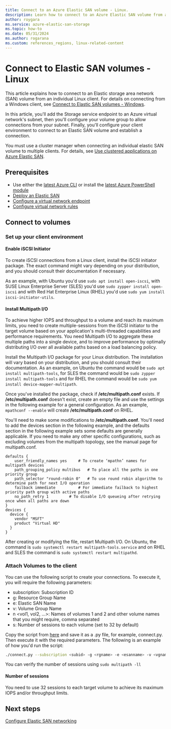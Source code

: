 ```yaml
---
title: Connect to an Azure Elastic SAN volume - Linux.
description: Learn how to connect to an Azure Elastic SAN volume from an individual Linux client using iSCSI and ensure optimal performance.
author: roygara
ms.service: azure-elastic-san-storage
ms.topic: how-to
ms.date: 05/31/2024
ms.author: rogarana
ms.custom: references_regions, linux-related-content
---
```


# Connect to Elastic SAN volumes - Linux

This article explains how to connect to an Elastic storage area network (SAN) volume from an individual Linux client. For details on connecting from a Windows client, see [Connect to Elastic SAN volumes - Windows](elastic-san-connect-windows.md).

In this article, you'll add the Storage service endpoint to an Azure virtual network's subnet, then you'll configure your volume group to allow connections from your subnet. Finally, you'll configure your client environment to connect to an Elastic SAN volume and establish a connection.

You must use a cluster manager when connecting an individual elastic SAN volume to multiple clients. For details, see [Use clustered applications on Azure Elastic SAN](elastic-san-shared-volumes.md).

## Prerequisites

- Use either the [latest Azure CLI](/cli/azure/install-azure-cli) or install the [latest Azure PowerShell module](/powershell/azure/install-azure-powershell)
- [Deploy an Elastic SAN](elastic-san-create.md)
- [Configure a virtual network endpoint](elastic-san-networking.md)
- [Configure virtual network rules](elastic-san-networking.md#configure-virtual-network-rules)

## Connect to volumes

### Set up your client environment

#### Enable iSCSI Initiator

To create iSCSI connections from a Linux client, install the iSCSI initiator package. The exact command might vary depending on your distribution, and you should consult their documentation if necessary.

As an example, with Ubuntu you'd use `sudo apt install open-iscsi`, with SUSE Linux Enterprise Server (SLES) you'd use `sudo zypper install open-iscsi` and with Red Hat Enterprise Linux (RHEL) you'd use `sudo yum install iscsi-initiator-utils`.

#### Install Multipath I/O

To achieve higher IOPS and throughput to a volume and reach its maximum limits, you need to create multiple-sessions from the iSCSI initiator to the target volume based on your application's multi-threaded capabilities and performance requirements. You need Multipath I/O to aggregate these multiple paths into a single device, and to improve performance by optimally distributing I/O over all available paths based on a load balancing policy.

Install the Multipath I/O package for your Linux distribution. The installation will vary based on your distribution, and you should consult their documentation. As an example, on Ubuntu the command would be `sudo apt install multipath-tools`, for SLES the command would be `sudo zypper install multipath-tools` and for RHEL the command would be `sudo yum install device-mapper-multipath`.

Once you've installed the package, check if **/etc/multipath.conf** exists. If **/etc/multipath.conf** doesn't exist, create an empty file and use the settings in the following example for a general configuration. As an example, `mpathconf --enable` will create **/etc/multipath.conf** on RHEL.

You'll need to make some modifications to **/etc/multipath.conf**. You'll need to add the devices section in the following example, and the defaults section in the following example sets some defaults are generally applicable. If you need to make any other specific configurations, such as excluding volumes from the multipath topology, see the manual page for multipath.conf.

```config
defaults {
    user_friendly_names yes		# To create ‘mpathn’ names for multipath devices
    path_grouping_policy multibus	# To place all the paths in one priority group
    path_selector "round-robin 0"	# To use round robin algorithm to determine path for next I/O operation
    failback immediate			# For immediate failback to highest priority path group with active paths
    no_path_retry 1			# To disable I/O queueing after retrying once when all paths are down
}
devices {
  device {
    vendor "MSFT"
    product "Virtual HD"
  }
}
```

After creating or modifying the file, restart Multipath I/O. On Ubuntu, the command is `sudo systemctl restart multipath-tools.service` and on RHEL and SLES the command is `sudo systemctl restart multipathd`.


### Attach Volumes to the client

You can use the following script to create your connections. To execute it, you will require the following parameters:
- subscription: Subscription ID
- g: Resource Group Name
- e: Elastic SAN Name
- v: Volume Group Name
- n <vol1, vol2, ...>: Names of volumes 1 and 2 and other volume names that you might require, comma separated
- s: Number of sessions to each volume (set to 32 by default)

Copy the script from [here](https://github.com/Azure-Samples/azure-elastic-san/blob/main/CLI%20(Linux)%20Multi-Session%20Connect%20Scripts/connect_for_documentation.py) and save it as a .py file, for example, connect.py. Then execute it with the required parameters. The following is an example of how you'd run the script:

```bash
./connect.py --subscription <subid> -g <rgname> -e <esanname> -v <vgname> -n <vol1, vol2> -s 32
```

You can verify the number of sessions using `sudo multipath -ll`

#### Number of sessions
You need to use 32 sessions to each target volume to achieve its maximum IOPS and/or throughput limits.

## Next steps

[Configure Elastic SAN networking](elastic-san-networking.md)